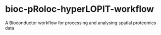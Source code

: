 # bioc-pRoloc-hyperLOPIT-workflow
A Bioconductor workflow for processing and analysing spatial proteomics data
